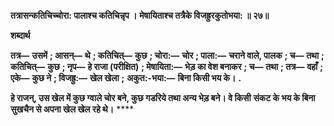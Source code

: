 **तत्रासन्कतिचिच्चोरा: पालाश्च कतिचिन्नृप ।** **मेषायिताश्च तत्रैके विजह्रुरकुतोभया: ॥ २७॥** 

**शब्दार्थ** 

**तत्र—** **उसमें** **; आसन्—** **थे** **; कतिचित्—** **कुछ** **; चोरा:—** **चोर** **; पाला:—** **चराने वाले, पालक** **; च—** **तथा** **; कतिचित्—** **कुछ** **; नृप—** **हे राजा (परीक्षित)** **; मेषायिता:—** **भेड़ का वेश बनाकर** **; च—** **तथा** **; तत्र—** **वहाँ** **; एके—** **कुछ ने** **; विजह्रु:—** **खेल खेला** **;** **अकुत:-भया:—** **बिना किसी भय के।** **.** 

**हे राजन्, उस खेल में कुछ ग्वाले चोर बने, कुछ गडरिये तथा अन्य भेड़ बने। वे किसी** **संकट के भय के बिना सुखचैन से अपना खेल खेल रहे थे।** **** 